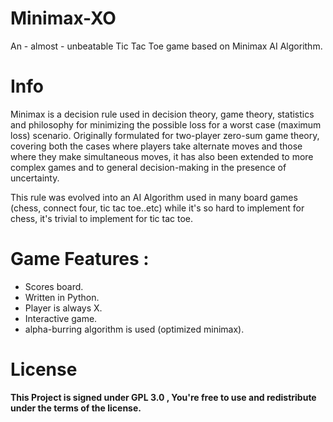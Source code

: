 # Minimax-XO

An - almost - unbeatable Tic Tac Toe game based on Minimax AI Algorithm.

# Info 

Minimax is a decision rule used in decision theory, game theory, statistics and philosophy for minimizing the possible loss for a worst case (maximum loss) scenario. 
Originally formulated for two-player zero-sum game theory, covering both the cases where players take alternate moves and those where they make simultaneous moves, it has also been extended to more complex games and to general decision-making in the presence of uncertainty. 
  
This rule was evolved into an AI Algorithm used in many board games (chess, connect four, tic tac toe..etc) while it's so hard to implement for chess, it's trivial to implement for tic tac toe. 


# Game Features :

- Scores board.
- Written in Python.
- Player is always X.
- Interactive game.
- alpha-burring algorithm is used (optimized minimax).  
  
# License 
  
**This Project is signed under GPL 3.0 , You're free to use and redistribute under the terms of the license.**



